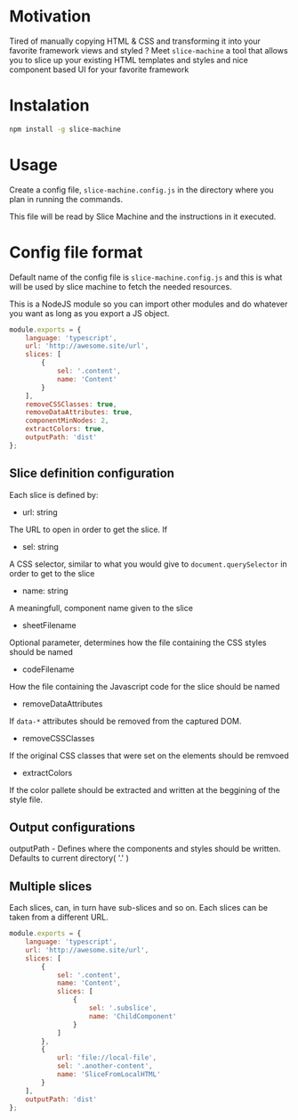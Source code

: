 # Motivation

Tired of manually copying HTML & CSS and transforming it into your favorite framework views and styled ? Meet `slice-machine` a tool that allows you to slice up your existing HTML templates and styles and nice component based UI for your favorite framework

# Instalation

```sh
npm install -g slice-machine
```

# Usage

Create a config file, `slice-machine.config.js` in the directory where you plan in running the commands.

This file will be read by Slice Machine and the instructions in it executed.

# Config file format

Default name of the config file is `slice-machine.config.js` and this is what will be used by slice machine to fetch the needed resources.

This is a NodeJS module so you can import other modules and do whatever you want as long as you export a JS object.

```js
module.exports = {
    language: 'typescript',
    url: 'http://awesome.site/url',
    slices: [
        {
            sel: '.content',
            name: 'Content'
        }
    ],
    removeCSSClasses: true,
    removeDataAttributes: true,
    componentMinNodes: 2,
    extractColors: true,
    outputPath: 'dist'
};
```

## Slice definition configuration

Each slice is defined by:

-   url: string

The URL to open in order to get the slice. If

-   sel: string

A CSS selector, similar to what you would give to `document.querySelector` in order to get to the slice

-   name: string

A meaningfull, component name given to the slice

-   sheetFilename

Optional parameter, determines how the file containing the CSS styles should be named

-   codeFilename

How the file containing the Javascript code for the slice should be named

-   removeDataAttributes

If `data-*` attributes should be removed from the captured DOM.

-   removeCSSClasses

If the original CSS classes that were set on the elements should be remvoed

-   extractColors

If the color pallete should be extracted and written at the beggining of the style file.

## Output configurations

outputPath - Defines where the components and styles should be written. Defaults to current directory( '.' )

## Multiple slices

Each slices, can, in turn have sub-slices and so on. Each slices can be taken from a different URL.

```js
module.exports = {
    language: 'typescript',
    url: 'http://awesome.site/url',
    slices: [
        {
            sel: '.content',
            name: 'Content',
            slices: [
                {
                    sel: '.subslice',
                    name: 'ChildComponent'
                }
            ]
        },
        {
            url: 'file://local-file',
            sel: '.another-content',
            name: 'SliceFromLocalHTML'
        }
    ],
    outputPath: 'dist'
};
```
